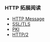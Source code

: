 ### HTTP 拓展阅读

- [HTTP Message](request&response.md)
- [SSL/TLS](tls.md)
- [PKI](pki.md)
- [HTTP/2](HTTP2.md)
